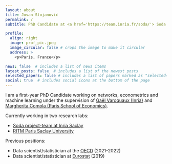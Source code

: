 ```yaml
---
layout: about
title: Jovan Stojanović
permalink: /
subtitle: PhD Candidate at <a href='https://team.inria.fr/soda/'> Soda - Inria Saclay</a> and <a href='http://www.ritm.universite-paris-saclay.fr/'> RITM Paris Saclay University</a>, maintainer of <a href='https://skrub-data.org/'> skrub</a>.

profile:
  align: right
  image: prof_pic.jpeg
  image_circular: false # crops the image to make it circular
  address: >
    <p>Paris, France</p>

news: false  # includes a list of news items
latest_posts: false  # includes a list of the newest posts
selected_papers: false # includes a list of papers marked as "selected={true}"
social: true  # includes social icons at the bottom of the page
---
```


I am a first-year PhD Candidate working on networks, econometrics and machine learning under the supervision of <a href='https://gael-varoquaux.info/'> Gaël Varoquaux (Inria)</a> and <a href='http://www.parisschoolofeconomics.com/comola-margherita/'> Margherita Comola (Paris School of Economics)</a>.

Currently working in two research labs:
- <a href='https://team.inria.fr/soda/'> Soda project-team at Inria Saclay</a>
- <a href='http://www.ritm.universite-paris-saclay.fr/'> RITM Paris Saclay University</a>

Previous positions:

- Data scientist/statistician at the <a href='https://www.oecd.org/'> OECD</a> (2021-2022) 
- Data scientist/statistician at <a href='https://ec.europa.eu/eurostat'> Eurostat</a> (2019)
